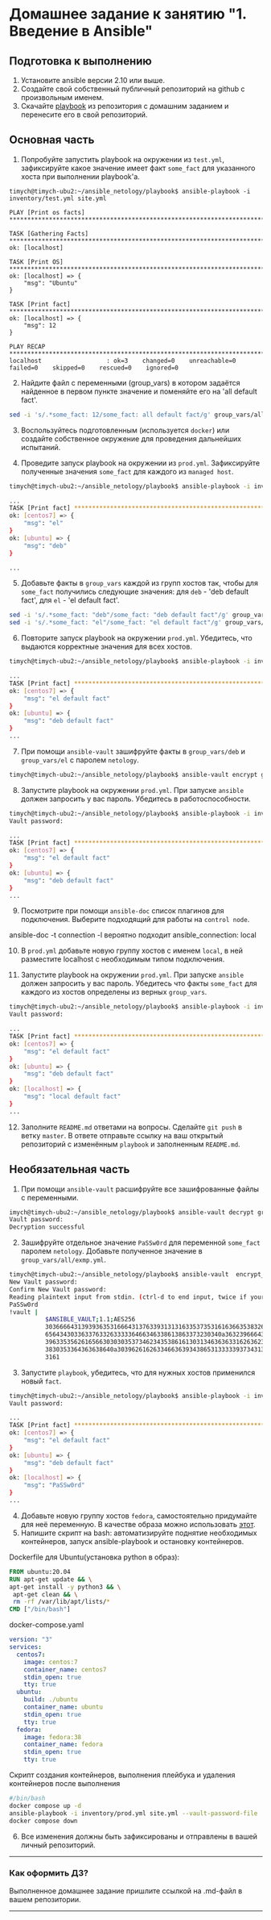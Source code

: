 # Домашнее задание к занятию "1. Введение в Ansible"

## Подготовка к выполнению
1. Установите ansible версии 2.10 или выше.
2. Создайте свой собственный публичный репозиторий на github с произвольным именем.
3. Скачайте [playbook](./playbook/) из репозитория с домашним заданием и перенесите его в свой репозиторий.

## Основная часть
1. Попробуйте запустить playbook на окружении из `test.yml`, зафиксируйте какое значение имеет факт `some_fact` для указанного хоста при выполнении playbook'a.

```
timych@timych-ubu2:~/ansible_netology/playbook$ ansible-playbook -i inventory/test.yml site.yml

PLAY [Print os facts] *****************************************************************************************************************************

TASK [Gathering Facts] ****************************************************************************************************************************
ok: [localhost]

TASK [Print OS] ***********************************************************************************************************************************
ok: [localhost] => {
    "msg": "Ubuntu"
}

TASK [Print fact] *********************************************************************************************************************************
ok: [localhost] => {
    "msg": 12
}

PLAY RECAP ****************************************************************************************************************************************
localhost                  : ok=3    changed=0    unreachable=0    failed=0    skipped=0    rescued=0    ignored=0
```

2. Найдите файл с переменными (group_vars) в котором задаётся найденное в первом пункте значение и поменяйте его на 'all default fact'.


```bash
sed -i 's/.*some_fact: 12/some_fact: all default fact/g' group_vars/all/examp.yml
```

3. Воспользуйтесь подготовленным (используется `docker`) или создайте собственное окружение для проведения дальнейших испытаний.

4. Проведите запуск playbook на окружении из `prod.yml`. Зафиксируйте полученные значения `some_fact` для каждого из `managed host`.


```bash
timych@timych-ubu2:~/ansible_netology/playbook$ ansible-playbook -i inventory/prod.yml site.yml

...
TASK [Print fact] *********************************************************************************************************************************
ok: [centos7] => {
    "msg": "el"
}
ok: [ubuntu] => {
    "msg": "deb"
}

...
```

5. Добавьте факты в `group_vars` каждой из групп хостов так, чтобы для `some_fact` получились следующие значения: для `deb` - 'deb default fact', для `el` - 'el default fact'.



```bash
sed -i 's/.*some_fact: "deb"/some_fact: "deb default fact"/g' group_vars/deb/examp.yml
sed -i 's/.*some_fact: "el"/some_fact: "el default fact"/g' group_vars/el/examp.yml

```
6.  Повторите запуск playbook на окружении `prod.yml`. Убедитесь, что выдаются корректные значения для всех хостов.
```bash
timych@timych-ubu2:~/ansible_netology/playbook$ ansible-playbook -i inventory/prod.yml site.yml

...
TASK [Print fact] *********************************************************************************************************************************
ok: [centos7] => {
    "msg": "el default fact"
}
ok: [ubuntu] => {
    "msg": "deb default fact"
}
...

```

7. При помощи `ansible-vault` зашифруйте факты в `group_vars/deb` и `group_vars/el` с паролем `netology`.


```bash
timych@timych-ubu2:~/ansible_netology/playbook$ ansible-vault encrypt group_vars/deb/examp.yml group_vars/el/examp.yml
```

8. Запустите playbook на окружении `prod.yml`. При запуске `ansible` должен запросить у вас пароль. Убедитесь в работоспособности.


```bash
timych@timych-ubu2:~/ansible_netology/playbook$ ansible-playbook -i inventory/prod.yml site.yml --ask-vault-pass
Vault password:

...
TASK [Print fact] *********************************************************************************************************************************
ok: [centos7] => {
    "msg": "el default fact"
}
ok: [ubuntu] => {
    "msg": "deb default fact"
}
...
```

9.  Посмотрите при помощи `ansible-doc` список плагинов для подключения. Выберите подходящий для работы на `control node`.

ansible-doc -t connection -l
вероятно подходит ansible_connection: local

10. В `prod.yml` добавьте новую группу хостов с именем  `local`, в ней разместите localhost с необходимым типом подключения.

11. Запустите playbook на окружении `prod.yml`. При запуске `ansible` должен запросить у вас пароль. Убедитесь что факты `some_fact` для каждого из хостов определены из верных `group_vars`.

```bash
timych@timych-ubu2:~/ansible_netology/playbook$ ansible-playbook -i inventory/prod.yml site.yml --ask-vault-pass
Vault password:

...
TASK [Print fact] *********************************************************************************************************************************
ok: [centos7] => {
    "msg": "el default fact"
}
ok: [ubuntu] => {
    "msg": "deb default fact"
}
ok: [localhost] => {
    "msg": "local default fact"
}
...
```


12. Заполните `README.md` ответами на вопросы. Сделайте `git push` в ветку `master`. В ответе отправьте ссылку на ваш открытый репозиторий с изменённым `playbook` и заполненным `README.md`.

## Необязательная часть

1. При помощи `ansible-vault` расшифруйте все зашифрованные файлы с переменными.


```bash
imych@timych-ubu2:~/ansible_netology/playbook$ ansible-vault decrypt group_vars/*/*.yml
Vault password:
Decryption successful
```

2. Зашифруйте отдельное значение `PaSSw0rd` для переменной `some_fact` паролем `netology`. Добавьте полученное значение в `group_vars/all/exmp.yml`.


```bash
timych@timych-ubu2:~/ansible_netology/playbook$ ansible-vault  encrypt_string
New Vault password:
Confirm New Vault password:
Reading plaintext input from stdin. (ctrl-d to end input, twice if your content does not already have a newline)
PaSSw0rd
!vault |
          $ANSIBLE_VAULT;1.1;AES256
          30366664313939363531666431376339313131633537353161636635383263343261333934353239
          6564343033633763326333336466346338613863373230340a363239666439303431356562363964
          39633535626165663030303537346234353861613031346363633162636239306631626630663866
          3830353364363638640a303962616263346636393438653133333937343131313739316464656538
          3161
```


3. Запустите `playbook`, убедитесь, что для нужных хостов применился новый `fact`.

```bash
timych@timych-ubu2:~/ansible_netology/playbook$ ansible-playbook -i inventory/prod.yml site.yml --ask-vault-pass
Vault password:

...
TASK [Print fact] *********************************************************************************************************************************
ok: [centos7] => {
    "msg": "el default fact"
}
ok: [ubuntu] => {
    "msg": "deb default fact"
}
ok: [localhost] => {
    "msg": "PaSSw0rd"
}
...
```

4. Добавьте новую группу хостов `fedora`, самостоятельно придумайте для неё переменную. В качестве образа можно использовать [этот](https://hub.docker.com/r/pycontribs/fedora).
5. Напишите скрипт на bash: автоматизируйте поднятие необходимых контейнеров, запуск ansible-playbook и остановку контейнеров.

Dockerfile для Ubuntu(установка python в образ):

```dockerfile
FROM ubuntu:20.04
RUN apt-get update && \
apt-get install -y python3 && \
 apt-get clean && \
 rm -rf /var/lib/apt/lists/*
CMD ["/bin/bash"]
```


docker-compose.yaml
```yaml
version: "3"
services:
  centos7:
    image: centos:7
    container_name: centos7
    stdin_open: true
    tty: true
  ubuntu:
    build: ./ubuntu
    container_name: ubuntu
    stdin_open: true
    tty: true
  fedora:
    image: fedora:38
    container_name: fedora
    stdin_open: true
    tty: true
```

Скрипт создания контейнеров, выполнения плейбука и удаления контейнеров после выполнения

```bash
#/bin/bash
docker compose up -d
ansible-playbook -i inventory/prod.yml site.yml --vault-password-file ./.vault_pass.txt
docker compose down
```

6. Все изменения должны быть зафиксированы и отправлены в вашей личный репозиторий.

---

### Как оформить ДЗ?

Выполненное домашнее задание пришлите ссылкой на .md-файл в вашем репозитории.

---
